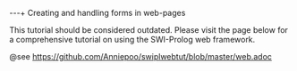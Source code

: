 ---+ Creating and handling forms in web-pages

This tutorial should be considered outdated.  Please visit the page below for
a comprehensive tutorial on using the SWI-Prolog web framework.

@see https://github.com/Anniepoo/swiplwebtut/blob/master/web.adoc
